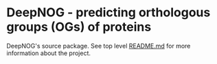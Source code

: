 # DeepNOG - predicting orthologous groups (OGs) of proteins

DeepNOG's source package. See top level [README.md](../README.md) for more information about the project. 